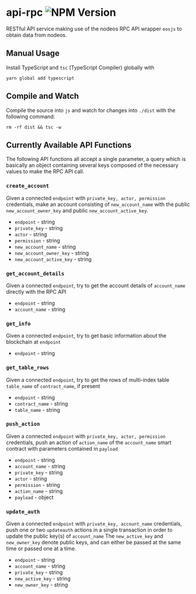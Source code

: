 # api-rpc <img alt="NPM Version" src="https://img.shields.io/npm/v/EOSIO/api-rpc.svg">
RESTful API service making use of the nodeos RPC API wrapper `eosjs` to obtain data from nodeos.

## Manual Usage
Install TypeScript and `tsc` (TypeScript Compiler) globally with
```
yarn global add typescript
```

## Compile and Watch
Compile the source into `js` and watch for changes into `./dist` with the following command:
```
rm -rf dist && tsc -w
```

## Currently Available API Functions

The following API functions all accept a single parameter, a query which is basically an object containing several keys composed of the necessary values to make the RPC API call.

### `create_account`

Given a connected `endpoint` with `private_key, actor, permission` credentials, make an account consisting of `new_account_name` with the public `new_account_owner_key` and public `new_account_active_key`.

* `endpoint` - string
* `private_key` - string
* `actor` - string
* `permission` - string
* `new_account_name` - string
* `new_account_owner_key` - string
* `new_account_active_key` - string

### `get_account_details`

Given a connected `endpoint`, try to get the account details of `account_name` directly with the RPC API

* `endpoint` - string
* `account_name` - string

### `get_info`

Given a connected `endpoint`, try to get basic information about the blockchain at `endpoint`

* `endpoint` - string

### `get_table_rows`

Given a connected `endpoint`, try to get the rows of multi-index table `table_name` of `contract_name`, if present

* `endpoint` - string
* `contract_name` - string
* `table_name` - string

### `push_action`

Given a connected `endpoint` with `private_key, actor, permission` credentials, push an action of `action_name` of the `account_name` smart contract with parameters contained in `payload`

* `endpoint` - string
* `account_name` - string
* `private_key` - string
* `actor` - string
* `permission` - string
* `action_name` - string
* `payload` - object

### `update_auth`

Given a connected `endpoint` with `private_key, account_name` credentials, push one or two `updateauth` actions in a single transaction in order to update the public key(s) of `account_name`
The `new_active_key` and `new_owner_key` denote public keys, and can either be passed at the same time or passed one at a time.

* `endpoint` - string
* `account_name` - string
* `private_key` - string
* `new_active_key` - string
* `new_owner_key` - string

